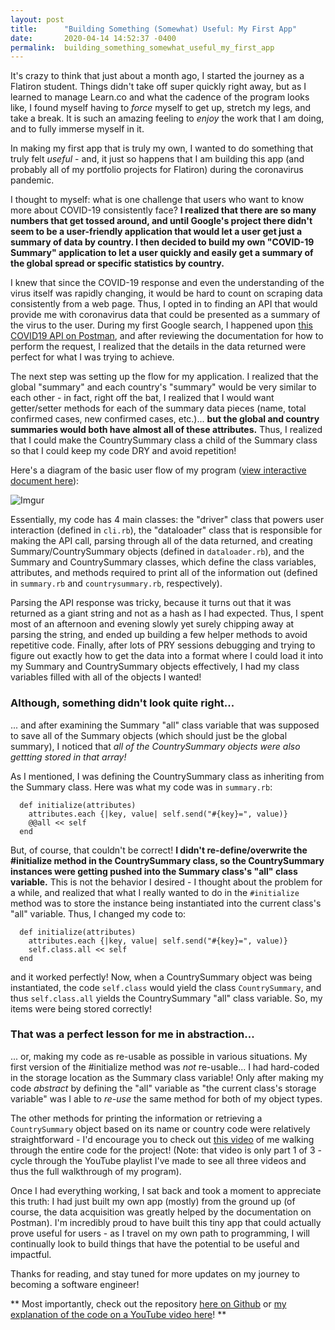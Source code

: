 ```yaml
---
layout: post
title:      "Building Something (Somewhat) Useful: My First App"
date:       2020-04-14 14:52:37 -0400
permalink:  building_something_somewhat_useful_my_first_app
---
```



It's crazy to think that just about a month ago, I started the journey as a Flatiron student. Things didn't take off super quickly right away, but as I learned to manage Learn.co and what the cadence of the program looks like, I found myself having to *force* myself to get up, stretch my legs, and take a break. It is such an amazing feeling to *enjoy* the work that I am doing, and to fully immerse myself in it. 

In making my first app that is truly my own, I wanted to do something that truly felt *useful* - and, it just so happens that I am building this app (and probably all of my portfolio projects for Flatiron) during the coronavirus pandemic. 

I thought to myself: what is one challenge that users who want to know more about COVID-19 consistently face? **I realized that there are so many numbers that get tossed around, and until Google's project there didn't seem to be a user-friendly application that would let a user get just a summary of data by country. I then decided to build my own "COVID-19 Summary" application to let a user quickly and easily get a summary of the global spread or specific statistics by country.**

I knew that since the COVID-19 response and even the understanding of the virus itself was rapidly changing, it would be hard to count on scraping data consistently from a web page. Thus, I opted in to finding an API that would provide me with coronavirus data that could be presented as a summary of the virus to the user. During my first Google search, I happened upon [this COVID19 API on Postman](https://documenter.getpostman.com/view/10808728/SzS8rjbc?version=latest#00030720-fae3-4c72-8aea-ad01ba17adf8), and after reviewing the documentation for how to perform the request, I realized that the details in the data returned were perfect for what I was trying to achieve. 

The next step was setting up the flow for my application. I realized that the global "summary" and each country's "summary" would be very similar to each other - in fact, right off the bat, I realized that I would want getter/setter methods for each of the summary data pieces (name, total confirmed cases, new confirmed cases, etc.)... **but the global and country summaries would both have almost all of these attributes.** Thus, I realized that I could make the CountrySummary class a child of the Summary class so that I could keep my code DRY and avoid repetition!

Here's a diagram of the basic user flow of my program ([view interactive document here](https://drive.google.com/file/d/1DXUYb7vqdP-mhRh-UcmCExSHoJFzUzJG/view?usp=sharing)):

![Imgur](https://i.imgur.com/VzP1bYg.png)

Essentially, my code has 4 main classes: the "driver" class that powers user interaction (defined in `cli.rb`), the "dataloader" class that is responsible for making the API call, parsing through all of the data returned, and creating Summary/CountrySummary objects (defined in `dataloader.rb`), and the Summary and CountrySummary classes, which define the class variables, attributes, and methods required to print all of the information out (defined in `summary.rb` and `countrysummary.rb`, respectively). 

Parsing the API response was tricky, because it turns out that it was returned as a giant string and not as a hash as I had expected. Thus, I spent most of an afternoon and evening slowly yet surely chipping away at parsing the string, and ended up building a few helper methods to avoid repetitive code. Finally, after lots of PRY sessions debugging and trying to figure out exactly how to get the data into a format where I could load it into my Summary and CountrySummary objects effectively, I had my class variables filled with all of the objects I wanted! 

### Although, something didn't look quite right... 

... and after examining the Summary "all" class variable that was supposed to save all of the Summary objects (which should just be the global summary), I noticed that *all of the CountrySummary objects were also gettting stored in that array!*

As I mentioned, I was defining the CountrySummary class as inheriting from the Summary class. Here was what my code was in `summary.rb`: 

```
  def initialize(attributes)
    attributes.each {|key, value| self.send("#{key}=", value)}
    @@all << self
  end
```

But, of course, that couldn't be correct! **I didn't re-define/overwrite the #initialize method in the CountrySummary class, so the CountrySummary instances were getting pushed into the Summary class's "all" class variable.** This is not the behavior I desired - I thought about the problem for a while, and realized that what I really wanted to do in the `#initialize` method was to store the instance being instantiated into the current class's "all" variable. Thus, I changed my code to: 

```
  def initialize(attributes)
    attributes.each {|key, value| self.send("#{key}=", value)}
    self.class.all << self
  end
```

and it worked perfectly! Now, when a CountrySummary object was being instantiated, the code `self.class` would yield the class `CountrySummary`, and thus `self.class.all` yields the CountrySummary "all" class variable. So, my items were being stored correctly! 

### That was a perfect lesson for me in **abstraction**... 
... or, making my code as re-usable as possible in various situations. My first version of the #initialize method was *not* re-usable... I had hard-coded in the storage location as the Summary class variable! Only after making my code *abstract* by defining the "all" variable as "the current class's storage variable" was I able to *re-use* the same method for both of my object types. 

The other methods for printing the information or retrieving a `CountrySummary` object based on its name or country code were relatively straightforward - I'd encourage you to check out [this video](https://www.youtube.com/watch?v=WtBNjnAgj3s) of me walking through the entire code for the project! (Note: that video is only part 1 of 3 - cycle through the YouTube playlist I've made to see all three videos and thus the full walkthrough of my program). 

Once I had everything working, I sat back and took a moment to appreciate this truth: I had just built my own app (mostly) from the ground up (of course, the data acquisition was greatly helped by the documentation on Postman). I'm incredibly proud to have built this tiny app that could actually prove useful for users - as I travel on my own path to programming, I will continually look to build things that have the potential to be useful and impactful. 

Thanks for reading, and stay tuned for more updates on my journey to becoming a software engineer!

** Most importantly, check out the repository [here on Github](https://github.com/jkellyphilly/covid_tracking) or [my explanation of the code on a YouTube video here](https://www.youtube.com/watch?v=WtBNjnAgj3s)! **

